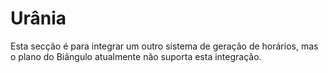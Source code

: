 # Urânia

Esta secção é para integrar um outro sistema de geração de horários, mas o plano do Biângulo atualmente não suporta esta integração.
